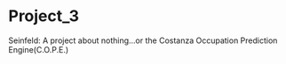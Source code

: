 # Project_3
Seinfeld: A project about nothing...or the Costanza Occupation Prediction Engine(C.O.P.E.)
